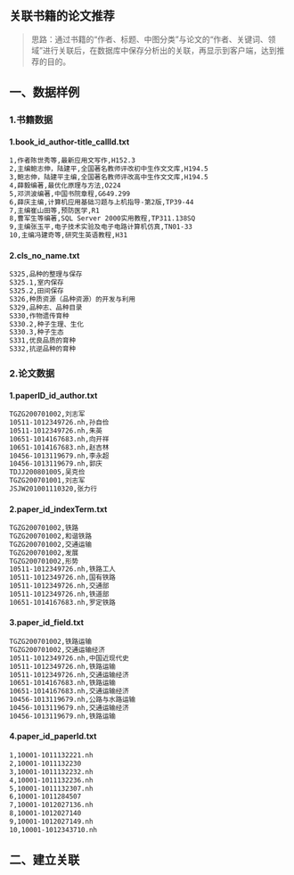 ## 关联书籍的论文推荐
> 思路：通过书籍的“作者、标题、中图分类”与论文的“作者、关键词、领域”进行关联后，在数据库中保存分析出的关联，再显示到客户端，达到推荐的目的。

## 一、数据样例
### 1.书籍数据
#### 1.book_id_author-title_callId.txt
```markdown
1,作者陈世秀等,最新应用文写作,H152.3
2,主编鲍志伸，陆建平,全国著名教师评改初中生作文文库,H194.5
3,鲍志伸，陆建平主编,全国著名教师评改高中生作文文库,H194.5
4,薛毅编著,最优化原理与方法,O224
5,邓洪波编著,中国书院章程,G649.299
6,薛庆主编,计算机应用基础习题与上机指导-第2版,TP39-44
7,主编崔山田等,预防医学,R1
8,曹军生等编著,SQL Server 2000实用教程,TP311.138SQ
9,主编张玉平,电子技术实验及电子电路计算机仿真,TN01-33
10,主编冯建奇等,研究生英语教程,H31
```
#### 2.cls_no_name.txt
```markdown
S325,品种的整理与保存
S325.1,室内保存
S325.2,田间保存
S326,种质资源（品种资源）的开发与利用
S329,品种志、品种目录
S330,作物遗传育种
S330.2,种子生理、生化
S330.3,种子生态
S331,优良品质的育种
S332,抗逆品种的育种
```
### 2.论文数据
#### 1.paperID_id_author.txt
```markdown
TGZG200701002,刘志军
10511-1012349726.nh,孙自俭
10511-1012349726.nh,朱英
10651-1014167683.nh,向开祥
10651-1014167683.nh,赵吉林
10456-1013119679.nh,李永超
10456-1013119679.nh,郭庆
TDJJ200801005,吴克俭
TGZG200701001,刘志军
JSJW201001110320,张力行
```
#### 2.paper_id_indexTerm.txt
```markdown
TGZG200701002,铁路
TGZG200701002,和谐铁路
TGZG200701002,交通运输
TGZG200701002,发展
TGZG200701002,形势
10511-1012349726.nh,铁路工人
10511-1012349726.nh,国有铁路
10511-1012349726.nh,交通部
10511-1012349726.nh,铁道部
10651-1014167683.nh,罗定铁路
```
#### 3.paper_id_field.txt
```markdown
TGZG200701002,铁路运输
TGZG200701002,交通运输经济
10511-1012349726.nh,中国近现代史
10511-1012349726.nh,铁路运输
10511-1012349726.nh,交通运输经济
10651-1014167683.nh,铁路运输
10651-1014167683.nh,交通运输经济
10456-1013119679.nh,公路与水路运输
10456-1013119679.nh,交通运输经济
10456-1013119679.nh,铁路运输
```
#### 4.paper_id_paperId.txt
```markdown
1,10001-1011132221.nh
2,10001-1011132230
3,10001-1011132232.nh
4,10001-1011132236.nh
5,10001-1011132307.nh
6,10001-1011284507
7,10001-1012027136.nh
8,10001-1012027140
9,10001-1012027149.nh
10,10001-1012343710.nh
```

## 二、建立关联